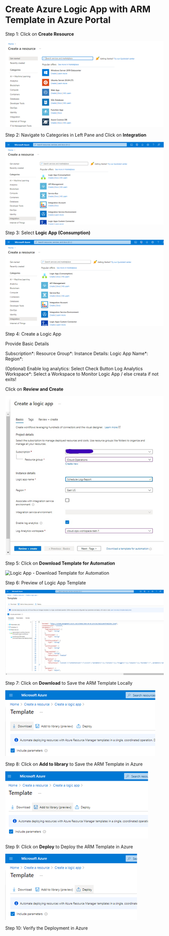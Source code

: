 # Create Azure Logic App with ARM Template in Azure Portal

Step 1: Click on <b>Create Resource</b>

<img src="Images/Create a resource.png" alt="Create a resource">


Step 2: Navigate to Categories in Left Pane and Click on <b>Integration</b>

<img src="Images/Integration.png" alt="Integration">

Step 3: Select <b>Logic App (Consumption)</b>

<img src="Images/Select Logic App - Consumption.png" alt="Select Logic App - Consumption">

Step 4: Create a Logic App

Provide Basic Details

Subscription*: 
	Resource Group*: 
Instance Details:
Logic App Name*:
Region*:

(Optional)
Enable log analytics: Select Check Button
Log Analytics Workspace*: Select a Workspace to Monitor Logic App / else creata if not exits!

Click on <b>Review and Create</b>

<img src="Images/Create a Logic App.png" alt="Create a Logic App">

Step 5: Click on <b>Download Template for Automation</b>

<img src="Images/Logic App - Download Template for Automation.png" alt="Logic App - Download Template for Automation">

Step 6: Preview of Logic App Template

<img src="Images/Preview of Logic App Template.png" alt="Preview of Logic App Template">

Step 7: Click on <b>Download</b> to Save the ARM Template Locally

<img src="Images/Save the ARM Template Locally.png" alt="Save the ARM Template Locally">

Step 8: Click on <b>Add to library</b> to Save the ARM Template in Azure

<img src="Images/Save the ARM Template in Azure.png" alt="Save the ARM Template in Azure">

Step 9: Click on <b>Deploy</b> to Deploy the ARM Template in Azure

<img src="Images/Deploy the ARM Template in Azure.png" alt="Deploy the ARM Template in Azure">

Step 10: Verify the Deployment in Azure

